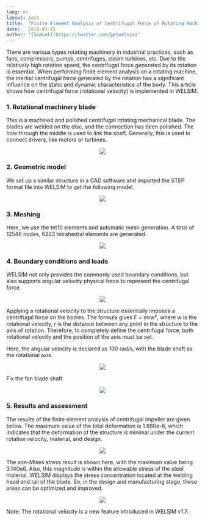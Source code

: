 ```yaml
---
lang: en
layout: post
title:  "Finite Element Analysis of Centrifugal Force of Rotating Machinery Blades"
date:   2018-03-15
author: "[SimLet](https://twitter.com/getwelsim)"
---
```


There are various types rotating machinery in industrial practices, such as fans, compressors, pumps, centrifuges, steam turbines, etc. Due to the relatively high rotation speed, the centrifugal force generated by its rotation is essential. When performing finite element analysis on a rotating machine, the inertial centrifugal force generated by the rotation has a significant influence on the static and dynamic characteristics of the body. This article shows how centrifugal force (rotational velocity) is implemented in WELSIM.

### 1. Rotational machinery blade

This is a machined and polished centrifugal rotating mechanical blade. The blades are welded on the disc, and the connection has been polished. The hole through the middle is used to link the shaft. Generally, this is used to connect drivers, like motors or turbines.

<p align="center">
  <img src="https://cdn-images-1.medium.com/max/800/1*YJ_pRdUEdx8v_IRtqv6MVw.jpeg"/>
</p>

### 2. Geometric model
We set up a similar structure in a CAD software and imported the STEP format file into WELSIM to get the following model.

<p align="center">
  <img src="https://cdn-images-1.medium.com/max/800/1*evHw8dE9y6blw6nQcYWsXw.png"/>
</p>

### 3. Meshing
Here, we use the tet10 elements and automatic mesh generation. A total of 12546 nodes, 6223 tetrahedral elements are generated.

<p align="center">
  <img src="https://cdn-images-1.medium.com/max/800/1*mHyDQoE36dWHsVQVTSQb5g.png"/>
</p>

### 4. Boundary conditions and loads
WELSIM not only provides the commonly used boundary conditions, but also supports angular velocity physical force to represent the centrifugal force.

<p align="center">
  <img src="https://cdn-images-1.medium.com/max/800/1*YsO6k3A5rDPgqq16gj3PgA.png"/>
</p>

Applying a rotational velocity to the structure essentially imposes a centrifugal force on the bodies. The formula gives
F = mrw²,
where w is the rotational velocity, r is the distance between any point in the structure to the axis of rotation. Therefore, to completely define the centrifugal force, both rotational velocity and the position of the axis must be set.

Here, the angular velocity is declared as 100 rad/s, with the blade shaft as the rotational axis.

<p align="center">
  <img src="https://cdn-images-1.medium.com/max/800/1*TMSUwWwpQRzU7ykTt1xGPw.png"/>
</p>

Fix the fan blade shaft.

<p align="center">
  <img src="https://cdn-images-1.medium.com/max/800/1*OKENSngH9Ddwy0zbXAqUDA.png"/>
</p>

### 5. Results and assessment
The results of the finite element analysis of centrifugal impeller are given below. The maximum value of the total deformation is 1.880e-6, which indicates that the deformation of the structure is minimal under the current rotation velocity, material, and design.

<p align="center">
  <img src="https://cdn-images-1.medium.com/max/800/1*wyWundVsrJmNJwDU4c4jCg.png"/>
</p>

The von-Mises stress result is shown here, with the maximum value being 3.140e6. Also, this magnitude is within the allowable stress of the steel material. WELSIM displays the stress concentration located at the welding head and tail of the blade. So, in the design and manufacturing stage, these areas can be optimized and improved.

<p align="center">
  <img src="https://cdn-images-1.medium.com/max/800/1*ONyOT_wBDDLieEyUW_U0XQ.png"/>
</p>

Note: The rotational velocity is a new feature introduced in WELSIM v1.7.
